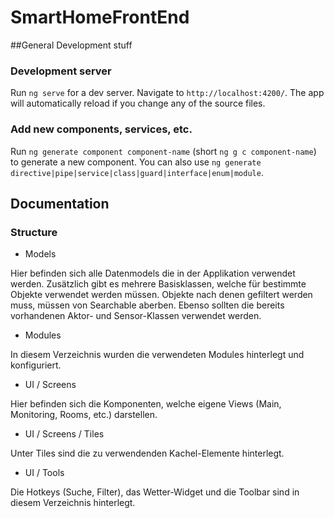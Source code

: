 # SmartHomeFrontEnd

##General Development stuff
### Development server

Run `ng serve` for a dev server. Navigate to `http://localhost:4200/`. The app will automatically reload if you change any of the source files.

### Add new components, services, etc.

Run `ng generate component component-name` (short `ng g c component-name`) to generate a new component. You can also use `ng generate directive|pipe|service|class|guard|interface|enum|module`.


## Documentation
### Structure

* Models

Hier befinden sich alle Datenmodels die in der Applikation verwendet werden. Zusätzlich gibt es mehrere Basisklassen, welche für bestimmte Objekte verwendet werden müssen. Objekte nach denen gefiltert werden muss, müssen von Searchable aberben. Ebenso sollten die bereits vorhandenen Aktor- und Sensor-Klassen verwendet werden.

* Modules

In diesem Verzeichnis wurden die verwendeten Modules hinterlegt und konfiguriert. 

* UI / Screens

Hier befinden sich die Komponenten, welche eigene Views (Main, Monitoring, Rooms, etc.) darstellen. 

* UI / Screens / Tiles

Unter Tiles sind die zu verwendenden Kachel-Elemente hinterlegt. 

* UI / Tools

Die Hotkeys (Suche, Filter), das Wetter-Widget und die Toolbar sind in diesem Verzeichnis hinterlegt.



